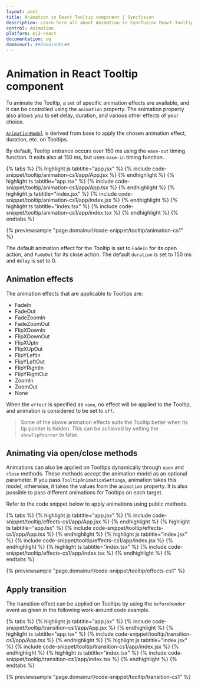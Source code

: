 ```yaml
---
layout: post
title: Animation in React Tooltip component | Syncfusion
description: Learn here all about Animation in Syncfusion React Tooltip component of Syncfusion Essential JS 2 and more.
control: Animation 
platform: ej2-react
documentation: ug
domainurl: ##DomainURL##
---
```


# Animation in React Tooltip component

To animate the Tooltip, a set of specific animation effects are available, and it can be controlled using the `animation` property.
 The animation property also allows you to set delay, duration, and various other effects of your choice.

[`AnimationModel`](https://ej2.syncfusion.com/react/documentation/api/tooltip/animationModel/) is derived from base to apply the chosen animation effect, duration, etc. on Tooltips.

By default, Tooltip entrance occurs over 150 ms using the `ease-out` timing function. It exits also at 150 ms, but uses `ease-in` timing function.

{% tabs %}
{% highlight js tabtitle="app.jsx" %}
{% include code-snippet/tooltip/animation-cs1/app/App.jsx %}
{% endhighlight %}
{% highlight ts tabtitle="app.tsx" %}
{% include code-snippet/tooltip/animation-cs1/app/App.tsx %}
{% endhighlight %}
{% highlight js tabtitle="index.jsx" %}
{% include code-snippet/tooltip/animation-cs1/app/index.jsx %}
{% endhighlight %}
{% highlight ts tabtitle="index.tsx" %}
{% include code-snippet/tooltip/animation-cs1/app/index.tsx %}
{% endhighlight %}
{% endtabs %}

 {% previewsample "page.domainurl/code-snippet/tooltip/animation-cs1" %}

The default animation effect for the Tooltip is set to `FadeIn` for its open action, and `FadeOut` for its close action.
The default `duration` is set to 150 ms and `delay` is set to 0.

## Animation effects

The animation effects that are applicable to Tooltips are:

* FadeIn
* FadeOut
* FadeZoomIn
* FadeZoomOut
* FlipXDownIn
* FlipXDownOut
* FlipXUpIn
* FlipXUpOut
* FlipYLeftIn
* FlipYLeftOut
* FlipYRightIn
* FlipYRightOut
* ZoomIn
* ZoomOut
* None

When the `effect` is specified as `none`, no effect will be applied to the Tooltip, and animation is considered to be set to `off`.

> Some of the above animation effects suits the Tooltip better when its tip pointer is hidden.
> This can be achieved by setting the `showTipPointer` to false.

## Animating via open/close methods

Animations can also be applied on Tooltips dynamically through `open` and `close` methods. These methods accept the animation model as an optional parameter. If you pass `TooltipAnimationSettings`, animation takes this model; otherwise, it takes the values from the `animation` property. It is also possible to pass different animations for Tooltips on each target.

Refer to the code snippet below to apply animations using public methods.

{% tabs %}
{% highlight js tabtitle="app.jsx" %}
{% include code-snippet/tooltip/effects-cs1/app/App.jsx %}
{% endhighlight %}
{% highlight ts tabtitle="app.tsx" %}
{% include code-snippet/tooltip/effects-cs1/app/App.tsx %}
{% endhighlight %}
{% highlight js tabtitle="index.jsx" %}
{% include code-snippet/tooltip/effects-cs1/app/index.jsx %}
{% endhighlight %}
{% highlight ts tabtitle="index.tsx" %}
{% include code-snippet/tooltip/effects-cs1/app/index.tsx %}
{% endhighlight %}
{% endtabs %}

 {% previewsample "page.domainurl/code-snippet/tooltip/effects-cs1" %}

## Apply transition

The transition effect can be applied on Tooltips by using the `beforeRender` event as given in the following work-around code example.

{% tabs %}
{% highlight js tabtitle="app.jsx" %}
{% include code-snippet/tooltip/transition-cs1/app/App.jsx %}
{% endhighlight %}
{% highlight ts tabtitle="app.tsx" %}
{% include code-snippet/tooltip/transition-cs1/app/App.tsx %}
{% endhighlight %}
{% highlight js tabtitle="index.jsx" %}
{% include code-snippet/tooltip/transition-cs1/app/index.jsx %}
{% endhighlight %}
{% highlight ts tabtitle="index.tsx" %}
{% include code-snippet/tooltip/transition-cs1/app/index.tsx %}
{% endhighlight %}
{% endtabs %}

 {% previewsample "page.domainurl/code-snippet/tooltip/transition-cs1" %}
